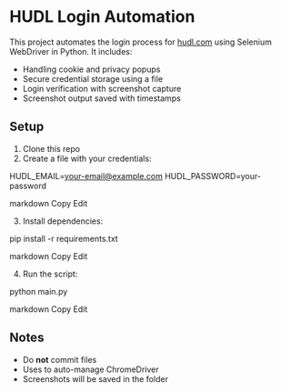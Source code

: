 # HUDL Login Automation

This project automates the login process for [hudl.com](https://www.hudl.com) using Selenium WebDriver in Python. It includes:

- Handling cookie and privacy popups
- Secure credential storage using a  file
- Login verification with screenshot capture
- Screenshot output saved with timestamps

## Setup

1. Clone this repo
2. Create a  file with your credentials:

HUDL_EMAIL=your-email@example.com
HUDL_PASSWORD=your-password

markdown
Copy
Edit

3. Install dependencies:

pip install -r requirements.txt

markdown
Copy
Edit

4. Run the script:

python main.py

markdown
Copy
Edit

## Notes

- Do **not** commit  files
- Uses  to auto-manage ChromeDriver
- Screenshots will be saved in the  folder

